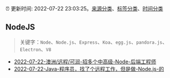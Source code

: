 :alarm_clock: 更新时间: 2022-07-22 23:03:25。[来源分类](../README.md)、[标签分类](../TAGS.md)、[时间分类](../TIMELINE.md)

## NodeJS


> 关键字：`Node`、`Node.js`、`Express`、`Koa`、`egg.js`、`pandora.js`、`Electron`、`V8`



- [2022-07-22-澳洲/远程/可润-招多个中高级-Node-后端工程师](https://www.v2ex.com/t/868126) 
- [2022-07-22-Java-程序员，找了个远程工作，但是做-Node.js-的](https://www.v2ex.com/t/868121) 